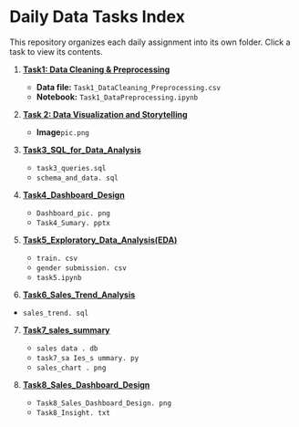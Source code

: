 # Daily Data Tasks Index

This repository organizes each daily assignment into its own folder. Click a task to view its contents.

1. **[Task1: Data Cleaning & Preprocessing](Task1_DataCleaning_Preprocessing/)**
   - **Data file:** `Task1_DataCleaning_Preprocessing.csv`
   - **Notebook:** `Task1_DataPreprocessing.ipynb`


2. **[Task 2: Data Visualization and Storytelling](Task2_Data_Visualization_and_Storytelling/)**
   - **Image**`pic.png`

3. **[Task3_SQL_for_Data_Analysis](Task3_SQL_for_Data_Analysis)**
   - `task3_queries.sql`
   - `schema_and_data. sql`
     
4. **[Task4_Dashboard_Design](Task4_Dashboard_Design)**
   - `Dashboard_pic. png`
   - `Task4_Sumary. pptx`

5. **[Task5_Exploratory_Data_Analysis(EDA)](Task5_Exploratory_Data_Analysis(EDA))**
   -  `train. csv`
   -  `gender submission. csv`
   -  `task5.ipynb`

 6. **[Task6_Sales_Trend_Analysis](Task6_Sales_Trend_Analysis)**
   - `sales_trend. sql`
     
 7. **[Task7_sales_summary](Task7_sales_summary)**
    - `sales data . db`
    - `task7_sa Ies_s ummary. py`
    - `sales_chart . png`

 8. **[Task8_Sales_Dashboard_Design](Task8_Sales_Dashboard_Design)**
    - `Task8_Sales_Dashboard_Design. png`
    - `Task8_Insight. txt`
